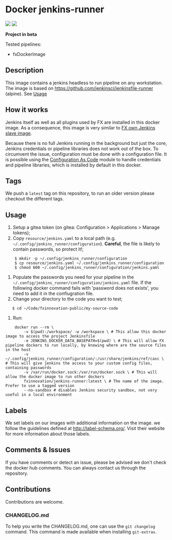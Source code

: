 # Docker jenkins-runner
[![](https://images.microbadger.com/badges/version/fxinnovation/jenkins-runner.svg)](https://microbadger.com/images/fxinnovation/jenkins-runner "Get your own version badge on microbadger.com") [![](https://images.microbadger.com/badges/image/fxinnovation/jenkins-runner.svg)](https://microbadger.com/images/fxinnovation/jenkins-runner "Get your own image badge on microbadger.com")

**Project in beta**

Tested pipelines:
- fxDockerImage

## Description

This image contains a jenkins headless to run pipeline on any workstation.
The image is based on https://github.com/jenkinsci/jenkinsfile-runner (alpine).
See [Usage](#Usage)

## How it works
Jenkins itself as well as all plugins used by FX are installed in this docker image.
As a consequence, this image is very similar to [FX own Jenkins slave image](https://github.com/FXinnovation/fx-docker-jenkinsk8sslave).

Because there is no full Jenkins running in the background but just the core, Jenkins credentials or pipeline libraries does not work out of the box.
To circumvent the issue, configuration must be done with a configuration file.
It is possible using the [Configuration As Code](https://plugins.jenkins.io/configuration-as-code/) module to handle credentials and pipeline libraries, which is installed by default in this docker.

## Tags
We push a `latest` tag on this repository, to run an older version please checkout the different tags.

## Usage

1. Setup a gitea token (on gitea: Configuration > Applications > Manage tokens);
1. Copy `resource/jenkins.yaml` to a local path (e.g. `~/.config/jenkins_runner/configuration`). **Careful**, the file is likely to contain passwords, so protect it!;

```
    $ mkdir -p ~/.config/jenkins_runner/configuration
    $ cp resource/jenkins.yaml ~/.config/jenkins_runner/configuration
    $ chmod 600 ~/.config/jenkins_runner/configuration/jenkins.yaml
```

1. Populate the passwords you need for your pipeline in the `~/.config/jenkins_runner/configuration/jenkins.yaml` file. If the following docker command fails with 'password does not exists', you need to add it in the confiugration file.
1. Change your directory to the code you want to test;

```
   $ cd ~/Code/fxinnovation-public/my-source-code
```

1. Run:

```
    docker run --rm \
        -v $(pwd):/workspace/ -w /workspace \ # This allow this docker image to access the project Jenkinsfile
        -e JENKINS_DOCKER_DATA_BASEPATH=$(pwd) \ # This will allow FX pipeline dockers to run locally, by knowing where are the source files in the host
        -v ~/.config/jenkins_runner/configuration/:/usr/share/jenkins/ref/casc \ # This will give jenkins the access to your custom config files, containing passwords
        -v /var/run/docker.sock:/var/run/docker.sock \ # This will allow the docker image to run other dockers
        fxinnovation/jenkins-runner:latest \ # The name of the image. Prefer to use a tagged version
        --no-sandbox # disables Jenkins security sandbox, not very useful in a local environment
```

## Labels
We set labels on our images with additional information on the image. we follow the guidelines defined at http://label-schema.org/. Visit their website for more information about those labels.

## Comments & Issues
If you have comments or detect an issue, please be advised we don't check the docker hub comments. You can always contact us through the repository.

## Contributions
Contributions are welcome.

### CHANGELOG.md
To help you write the CHANGELOG.md, one can use the `git changelog` command. This command is made available when installing `git-extras`.
